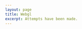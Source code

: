```yaml
---
layout: page
title: Webgl
excerpt: Attempts have been made.
---
```


<div class="wide">
<canvas id="canvas-gl" width="800" height="600"></canvas>
</div>

<script src="{% link assets/webgl-bundle.js %}"></script>